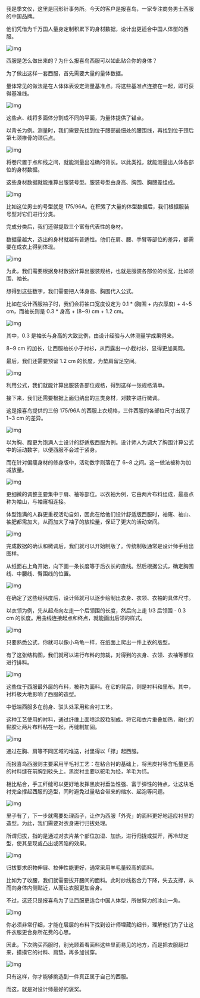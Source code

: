 我是季文仪，这里是回形针事务所。今天的客户是报喜鸟，一家专注商务男士西服的中国品牌。



他们凭借为千万国人量身定制积累下的身材数据，设计出更适合中国人体型的西服。



![img](https://mmbiz.qpic.cn/mmbiz_jpg/SlOqFKqEO4G1oupmIHd3Mvm8FlH9OUu8azcxCYvYgpa9pKqRBBKZfhJvNAoG5EKrmlmc3xn7hO8DLIFGCWOXiag/640?wx_fmt=jpeg)



西服是怎么做出来的？为什么报喜鸟西服可以如此贴合你的身体？



为了做出这样一套西服，首先需要大量的量体数据。



量体常见的做法是在人体体表设定测量基准点。将这些基准点连接在一起，即可获得基准线。



![img](https://mmbiz.qpic.cn/mmbiz_jpg/SlOqFKqEO4G1oupmIHd3Mvm8FlH9OUu8XPFzQtfU1473AFfHvz17a0ho8wUbvt3tRd5rdONeetIZuYHm2suJpw/640?wx_fmt=jpeg)



这些点、线将多面体分割成不同的平面，为量体提供了锚点。



以背长为例。测量时，我们需要先找到位于腰部最细处的腰围线，再找到位于颈后第七颈椎骨的颈后点。



![img](https://mmbiz.qpic.cn/mmbiz_jpg/SlOqFKqEO4G1oupmIHd3Mvm8FlH9OUu887W1VU4GuMcxXp4fy5Ady3d58iaVzQOBsWpOoyyGohc6qM6u7xICCqg/640?wx_fmt=jpeg)



将卷尺置于点和线之间，就能测量出准确的背长。以此类推，就能测量出人体各部位的身材数据。



这些身材数据就能推算出服装号型。服装号型由身高、胸围、胸腰差组成。



![img](https://mmbiz.qpic.cn/mmbiz_jpg/SlOqFKqEO4G1oupmIHd3Mvm8FlH9OUu8sY7BYfriaV9dCEgrWPibQ9PA2JDHdI9Mic151bBu9CSk4HXWIicrrib8C4Q/640?wx_fmt=jpeg)



比如这位男士的号型就是 175/96A。在积累了大量的体型数据后，我们根据服装号型对它们进行分类。



完成分类后，我们还得提取三个富有代表性的身材。



数据量越大，选出的身材就越有普适性。他们在肩、腰、手臂等部位的差异，都需要在成衣上得到体现。



![img](https://mmbiz.qpic.cn/mmbiz_jpg/SlOqFKqEO4G1oupmIHd3Mvm8FlH9OUu8AWJstCQjMJwxUYvqRTgdN5c0ro2GQp0eEz6nTFia767v7OU7ry5vauQ/640?wx_fmt=jpeg)



为此，我们需要根据身材数据计算出服装规格，也就是服装各部位的长宽，比如领围、袖长。



想得到这些数字，我们需要把人体身高、胸围代入公式。



比如在设计西服袖子时，我们会将袖口宽度设定为 0.1 * (胸围 + 内衣厚度) + 4~5 cm，而袖长则是 0.3 * 身高 + (8~9) cm + 1.2 cm。



![img](https://mmbiz.qpic.cn/mmbiz_jpg/SlOqFKqEO4G1oupmIHd3Mvm8FlH9OUu868mCHiacrmEtkqaLHt61MvxoVhOGunickDt7yfw8IV5ASD4MeL4wb5Fg/640?wx_fmt=jpeg)



其中，0.3 是袖长与身高的大致比例，由设计经验与人体测量学成果得来。



8~9 cm 的加长，让西服袖长小于衬衫，从而露出一小截衬衫，显得更加美观。



最后，我们还需要预留 1.2 cm 的长度，为垫肩留足空间。



![img](https://mmbiz.qpic.cn/mmbiz_jpg/SlOqFKqEO4G1oupmIHd3Mvm8FlH9OUu8vsBLL9HjxL5zNSAPhSGM4qKwDUCLGt9cOKeWFpxvtzKMRgO6lcsia9w/640?wx_fmt=jpeg)



利用公式，我们就能计算出服装各部位规格，得到这样一张规格清单。



接下来，我们还需要根据上面归纳出的三类身材，对数字进行微调。



这是报喜鸟提供的三份 175/96A 的西服上衣规格，三件西服的各部位尺寸出现了 1~3 cm 的差异。



![img](https://mmbiz.qpic.cn/mmbiz_jpg/SlOqFKqEO4G1oupmIHd3Mvm8FlH9OUu8V96FggDibFRlJloyib6V64k4CulVDelrneFVZKAx397h2rQphyiaM3D4g/640?wx_fmt=jpeg)



以为胸、腹更为饱满人士设计的舒适版西服为例。设计师人为调大了胸围计算公式中的活动数字，以便西服不会过于紧身。



而在针对偏瘦身材的修身版中，活动数字则落在了 6~8 之间。这一做法被称为加减放量。



![img](https://mmbiz.qpic.cn/mmbiz_jpg/SlOqFKqEO4G1oupmIHd3Mvm8FlH9OUu8M27shyktAGXAacHoVowzDF8dsb5qibiaWkhWK5lD32o2t1pDS9KFk6pw/640?wx_fmt=jpeg)



更细微的调整主要集中于肩、袖等部位。以衣袖为例，它由两片布料组成，最高点称为袖山，与袖窿相连接。



体型饱满的人群更重视活动自如，因此在给他们设计舒适版西服时，袖窿、袖山、袖肥都需加大，从而加大了袖子的放松量，保证了更大的活动空间。



![img](https://mmbiz.qpic.cn/mmbiz_jpg/SlOqFKqEO4G1oupmIHd3Mvm8FlH9OUu8GyAmMPTYQawuJsC42ia4QVxogjj5WXbqxbDefnY9ejzVRePOOKl8ibZA/640?wx_fmt=jpeg)



完成数据的确认和微调后，我们就可以开始制版了。传统制版通常是设计师手绘出图样。



从纸面右上角开始，向下画一条长度等于后衣长的直线。然后根据公式，确定胸围线、中腰线、臀围线的位置。



![img](https://mmbiz.qpic.cn/mmbiz_gif/SlOqFKqEO4G1oupmIHd3Mvm8FlH9OUu8FDk4DZBCic3dOSFGRC2AR5dibwzDFXBcr98GYibtSucrv7DyOfd2kDoZQ/640?wx_fmt=gif)



在确定了这些经纬度后，设计师就可以逐步绘制出衣身、衣领、衣袖的具体尺寸。



以衣领为例，先从起点向左走一个后领围的长度，然后向上走 1/3 后领围 - 0.3 cm 的长度。用曲线连接起点和终点，就能画出后领的样式。



![img](https://mmbiz.qpic.cn/mmbiz_jpg/SlOqFKqEO4G1oupmIHd3Mvm8FlH9OUu83iaeao0RsvsTPlNibP753icDE4AvKdK9FbTdPMNJPjdVI3cpBWrusWVsw/640?wx_fmt=jpeg)



只要熟悉公式，你就可以像小乌龟一样，在纸面上爬出一件上衣的版型。



有了这张结构图，我们就可以进行布料的剪裁，对得到的衣身、衣领、衣袖等部位进行排料。



![img](https://mmbiz.qpic.cn/mmbiz_jpg/SlOqFKqEO4G1oupmIHd3Mvm8FlH9OUu8SPxf1I6GTfYkicJFlSJDT6qibI8kwHLJLF65T81HaZG4RY2L3MeViarwQ/640?wx_fmt=jpeg)



这些位于西服最外层的布料，被称为面料。在它的背后，则是衬料和里布。其中，衬料极大地影响了西服的造型。



中低端西服多在前身、驳头处采用粘合衬工艺。



这种工艺使用的衬料，通过纤维上面喷涂胶粒制成。将它和衣片重叠加热，融化的黏胶让两片布料粘在一起，再缝制加固。



![img](https://mmbiz.qpic.cn/mmbiz_jpg/SlOqFKqEO4G1oupmIHd3Mvm8FlH9OUu83q1KfcvLHTticN2qWKEUpz1HK8usib9zdQajB5sP8ygANsNSsvf8azJg/640?wx_fmt=jpeg)



通过在胸、肩等不同区域的堆迭，衬里得以「撑」起西服。



而报喜鸟西服则主要采用半毛衬工艺：在粘合衬的基础上，将黑炭衬等含毛量更高的衬料缝在前胸到驳头上。黑炭衬主要以驼毛为经，羊毛为纬。





相比粘合，手工纤缝可以更好地发挥黑炭衬垂坠性强、富于弹性的特点，让这块毛衬完全撑起西服的造型，同时避免过量粘合带来的缩水、起泡等问题。



![img](https://mmbiz.qpic.cn/mmbiz_jpg/SlOqFKqEO4G1oupmIHd3Mvm8FlH9OUu8ocXZY1DZVfYuI90tnD9WAxSSM5qub37ibR1JHD2onkASOupEnqfxQ4g/640?wx_fmt=jpeg)



里子有了，下一步就需要处理面子，让作为西服「外壳」的面料更好地适应衬里的造型。为此，我们需要对衣身进行归拔处理。



所谓归拔，指的是通过对衣片某个部位加湿、加热，进行归拢或拔开，再冷却定型，使其呈现或凸出或凹陷的效果。



![img](https://mmbiz.qpic.cn/mmbiz_jpg/SlOqFKqEO4G1oupmIHd3Mvm8FlH9OUu8P7l19dztkFTddhgSE1ofqPHgvRgR4E8v6YsPYJqhYwn8a3RlGyEcKg/640?wx_fmt=jpeg)



归拔要求织物伸展、拉伸性能更好，通常采用羊毛量较高的面料。



比如为了收腰，我们就需要拔开腰间的面料。此时纱线抱合力下降，失去支撑，从而向身体内侧贴近，从而让衣服更加合身。



不过，这还只是报喜鸟为了让西服更适合中国人体型，所做努力的冰山一角。



![img](https://mmbiz.qpic.cn/mmbiz_jpg/SlOqFKqEO4G1oupmIHd3Mvm8FlH9OUu8DBa8RRw1mQnupVOUHLKGZE5nTjuAWRfIP4cqzgvWqHrReUhszSZaDg/640?wx_fmt=jpeg)



你必须非常仔细，才能在层层的布料下找到设计师埋藏的细节，理解他们为了让这件衣服更合身所花费的心思。



因此，下次购买西服时，别光顾着看面料这些显而易见的地方，而是把衣服翻过来，摸摸它的衬料、肩垫，再多加试穿。



![img](https://mmbiz.qpic.cn/mmbiz_jpg/SlOqFKqEO4G1oupmIHd3Mvm8FlH9OUu8CiaN0ibenCy9de7Ypib1iaA41eIuiamjic39Avt7kxmYqElQfS7GtNmG51icw/640?wx_fmt=jpeg)



只有这样，你才能够挑选到一件真正属于自己的西服。



而这，就是对设计师最好的褒奖。